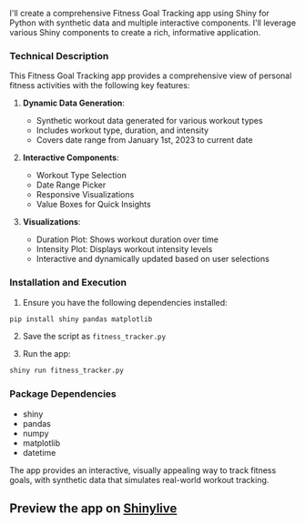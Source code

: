I'll create a comprehensive Fitness Goal Tracking app using Shiny for Python with synthetic data and multiple interactive components. I'll leverage various Shiny components to create a rich, informative application.



### Technical Description
This Fitness Goal Tracking app provides a comprehensive view of personal fitness activities with the following key features:

1. **Dynamic Data Generation**: 
   - Synthetic workout data generated for various workout types
   - Includes workout type, duration, and intensity
   - Covers date range from January 1st, 2023 to current date

2. **Interactive Components**:
   - Workout Type Selection
   - Date Range Picker
   - Responsive Visualizations
   - Value Boxes for Quick Insights

3. **Visualizations**:
   - Duration Plot: Shows workout duration over time
   - Intensity Plot: Displays workout intensity levels
   - Interactive and dynamically updated based on user selections

### Installation and Execution
1. Ensure you have the following dependencies installed:
```bash
pip install shiny pandas matplotlib
```

2. Save the script as `fitness_tracker.py`

3. Run the app:
```bash
shiny run fitness_tracker.py
```

### Package Dependencies
- shiny
- pandas
- numpy
- matplotlib
- datetime

The app provides an interactive, visually appealing way to track fitness goals, with synthetic data that simulates real-world workout tracking.
## Preview the app on [Shinylive](https://shinylive.io/py/app/#h=0&code=NobwRAdghgtgpmAXAAjFADugdOgnmAGlQGMB7CAFzkqVQEsZ1SAnC5AEyioobgB0IDJq2TMoEdqRgChLNhACujXMigBnZBHQzGc5OnGcN6-ex3C2MLugA2pCjboAjHLlv3VG2xQEAzZlIcXHA88MiyIpxURKFw7HA2FFACfgEwyGoAFnQQKhFsAIKYRMxwUMQ8AG5wJdTxzEQKdCkQAMTIAMq4lJkhdMTIACJcUMgA4tRwYjzkAvG+yADmk9NwAPq+dBQQcGpqa1FQABQAlIgCyJfIfGA3NxM7qxndFL08A5vbuxoUYsQA1jlFkEklg7rdbhArhkkqwDsFkABeEF9eBYKJwI4AJgADFiAMxEACMxJOFyudXhVCRKNi6OCWAopE4uFO5Mu7OQ7QA6ix-qQFGwACpuXacgDufIFFDWFFFGmRwE50Ju3LgdEWmWFYhyQJuRGVVxuAGEoMx2HRSPrrlDoUawABNUiLZKEG12+0AJQUEEEEEW1sNHLAHXFDBgerdQeuYGNuGIjn9d1tlwAupzOe0xqQoDY1JzFjm8zSQNHVerNdqoLqk7RS2BYcsZRHFFR87QiQAOHEGhtmptrHJUCBqLa4G4oG4ACQ1mRuAF8CGXY2aLVa6zdGyE1i3BWKOwBWHsxrcyofUUdyicxgCyzKmwQXS5TdpuTpd1-rp53OT37ZQRK4r237niOY7XjcAAypDik+y7er6kYoF+-bbrubbXoBx6bqhZ6UBe4G0NOs5wS+KohmGMAtgGG59swA7ofuKAAJzYXRA6gZe45EWAd71I+YCLsucYJkhyAofRaG-hhHZASeuGDvhYFXjxM6agunLzhmL5ZisCKSsw-KCsgdgBi+BlGTKpk0sA6YvsQCjMKUlBUnANJqLCMoYhK2Q2G5DlOdQXkIgAPMilIYucZFXHQCxiBIUhYPFkgwKcyAhcgOJYAA7CgXLINlOIAKTIMQmTiMQbmkAsFnSsg5CqEE47RR6tXGciyWJWVpD9JibUynK6C7GSLV2uwjlcJaULIlYAAeRz4seLZHF2x5DkcWhJYYiUQCwVg2Echa5mowD9amSrsVJrb7qmRCLScD0jR6HqcWONKdTAWDdb1RwXdBsFRrx96rIGYBqXOYCpk9z0qqN0L9WsplYBgQ0SEcpZw89NzebQAXOcF0TRjDNwI4N-C0P1z4w8TYDjdMU3XnTk3kFT1Mejcr0qSgnPNWzlzztD7OjXjQWucgADUyKxPEiTHCyaiIkSgvulcpQUI5ULoOwWDDEkABiYjwEcCOmScRBHXmLS6Y8CKfDsewgskEB298By+EQLt7GsFsKkselUBsWz2-shxshAAjtB02S5MgRTaNAmBrE0NJNDgUDLBsNhNOwRycqnBg7DYspbH5udgAAClMajkLmyB60H3zjEWyBCn8-xTDcZvadCqc2FAuDSmso7xE4Zq56NqfD3Ao-MOPfPIKnOToIKQ8JHAFRz-P9qk6KgaY+zIZrxUyC8oZdUikNe9b1cjgeUcnv7D7WDt7gainMrMNd-vC90FgS8rxiNY8Vlib2vtjYIQDxDLCvtfGMHQj5sF1m5T0UDyYGm-tCDyZoKCIgfm7YAAByDEBDUxYGWmbFW186i4Ibl7dgvhCHENIXNMO88v6f1ZkLGGvd+6DzIFnGAI5QHU1TsQVcwj56iNXGsXoUB6hl1PpZIYE0ZjhzAOw2BqdpTLxlO4CgZcmaqLWHozuRMrgaLZlI80Ei+ZWPYDIso8jVRSmMgASSUlxTunCt5aMFDo4xdh9Ecw8WOAJ9hTHfwsdTfhawwzsFeArYAAA2IgSS7IcLLBPX+fcB4r34UoIRZjLip0qLmBQ6wnCkHmkU18YAhT2Froo6U7ZvGSN-toleVBZpBIbA0ou-V2xRPnlkGCYi1BwERKnJIiw1B-yOAmdQ+xEQ3F8FAAAtNXRw7BkCrLWeNGATgnAJBsNaDyuA-LLLAL4cgFANl0AAF5wBQFiUoMAADcXianQleHAeAlynCLDWYsMQFogprKcFnOAazl7MFsOTGpQznolLKRUqpNi2Y3AKNUMQyxlH01mIQL5VxfEUH8V0npUBKiLAOCohm6jWl8xGeKMZEypnp1mXQeZfcvaXN2Zsug2zdkJlIACU5coLkrJuXcx5zzXkfPpUSy4Py-k3ABUCkFdAwXArgNQNZVBczJjYQyj0MS4kJMRMk1J6TnrKxGiNOYcAFjjOYNio4-8KBEA6R6jI3wppnE5AAAVKOUKocAvq5mIJyeYOy6CJCmHEKkxx-WjSwXCDENIMR0jIAcnImJ3X0gDsAzEJxgA4lurSXgZCciMl4O-aMEUETIkzZW7NThc1uq0IKAt6wi2nGAESctza0RzRrUbB6mSYabDjaUex9CaR4PoUqb+99aEhwYUQ4IJDkAAD5kSpoJnAE4yAABklDqYrq+HQ9dTD0rhQkK5I9p6akXuDvgghO8hpbsRMifNH7i0fyuNarhz01YaxjdOhN9CWjQiDXUKYOBAlRsdRwWl5Awn6OTTDOdyIp1UBnYm1hWNRreCwJsRYjlMRkdHI8xEK1jwABZx3EcSAh+wRxF0bqoCQogHHDFTW48gKwhkpiIgIaQAhAHLgkZ4A4SjNwQC-pcQNUUpx5zIDWXi5mUIADy2KW68AiTDEjs0+5HIOjcJBhnnokfOVAMzZdBioahEcRiagyTqOjMZ94-w34BCSKoxE9GDySf0CxnglZEa8MFIR4DHpQPME1ixxYxBfBh0Dc5eorGfAvmjTzdDpwopYYWDh2NeHIMjBi6+UaeWrDoBLFBGCmFex8QfFQa8WJezg2vPiLSo0ON5cUPAZg-Qv0cHXTzEhZCMAduHFxHcGAQueZY2RijK6ZkPImXRogjGQskZnux69m7B3jZCXKNYg2pgjfLYq5A3nItmYtdrDyzBfCxCOAQoqDo1lFRgN99gEmdksA4OEKEvGjtQyWxQGtsn77ycU2fTpKmThqY0+42bhFdssZM3ZhIDmBKY6h7Z+zNw0cERUgTrAuBvNv37UQDryB8Tlr+o1wGLWQaAy65DCn3T+g+aOH5rTgXguQ5rRFnJ0pKuwxhvFxLUPkupftS+WDEh4PkqQwsJkSR+lKbfph562HwNldnRVkLMuYSzz8hAA7TH0tweYIyOA3T1eqCpTS-FVu9cegN7h+NxukiS9ViEMDvh5O8ac5N+A4gCtYCJL4NTrmbjhAWLtNg9CsC-PQHKZACRxkxgAHIAHoCjJgECjGkccjgoyTnQIgzrsUnEEkQcA0B4C0DAKUAAjk0V5QVZkUG6W6MAZAlIUDbwIKwpLAmOCcAIQbeABAFyMAvqfzVxl2ZYOHEc0dcBxKbPmTf89BKpiAA)
